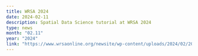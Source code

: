 ```yaml
---
title: WRSA 2024
date: 2024-02-11
description: Spatial Data Science tutorial at WRSA 2024
type: news
month: "02.11"
year: "2024"
link: "https://www.wrsaonline.org/newsite/wp-content/uploads/2024/02/2024-WRSA-Program-final.pdf"
---
```

